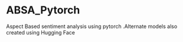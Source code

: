 # ABSA_Pytorch
Aspect Based sentiment analysis using pytorch .Alternate models also created using Hugging Face
